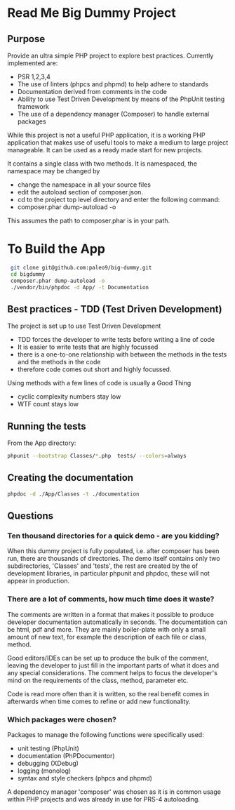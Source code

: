 # Read Me Big Dummy Project

## Purpose
Provide an ultra simple PHP project to explore best practices. Currently
implemented are:
* PSR 1,2,3,4
* The use of linters (phpcs and phpmd) to help adhere to standards
* Documentation derived from comments in the code
* Ability to use Test Driven Development by means of the PhpUnit testing framework
* The use of a dependency manager (Composer) to handle external packages

While this project is not a useful PHP application, it is a working PHP
application that makes use of useful tools to make a medium to large project
manageable. It can be used as a ready made start for new projects.

It contains a single class with two methods. It is namespaced, the namespace
may be changed by
* change the namespace in all your source files
* edit the autoload section of composer.json.
* cd to the project top level directory and enter the following command:
* composer.phar dump-autoload -o

This assumes the path to composer.phar is in your path.

# To Build the App
```bash
 git clone git@github.com:paleo9/big-dummy.git
 cd bigdummy
 composer.phar dump-autoload -o
 ./vendor/bin/phpdoc -d App/ -t Documentation
```

## Best practices - TDD (Test Driven Development)

The project is set up to use Test Driven Development
* TDD forces the developer to write tests before writing a line of code
* It is easier to write tests that are highly focussed
* there is a one-to-one relationship with between the methods in the tests and
  the methods in the code
* therefore code comes out short and highly focussed.

Using methods with a few lines of code is usually a Good Thing
* cyclic complexity numbers stay low
* WTF count stays low

## Running the tests
From the App directory:
```bash
phpunit --bootstrap Classes/*.php  tests/ --colors=always
```
## Creating the documentation
```bash
phpdoc -d ./App/Classes -t ./documentation
```

## Questions

### Ten thousand directories for a quick demo - are you kidding?
When this dummy project is fully populated, i.e. after composer has been run,
there are thousands of directories. The demo itself contains only two
subdirectories, 'Classes' and 'tests', the rest are created by the of
development libraries, in particular phpunit and phpdoc, these will not appear
in production.

### There are a lot of comments, how much time does it waste?
The comments are written in a format that makes it possible to produce
developer documentation automatically in seconds. The documentation can be
html, pdf and more. They are mainly boiler-plate with only a small amount of
new text, for example the description of each file or class, method.

Good editors/IDEs can be set up to produce the bulk of the comment, leaving the
developer to just fill in the important parts of what it does and any special
considerations. The comment helps to focus the developer's mind on the
requirements of the class, method, parameter etc.

Code is read more often than it is written, so the real benefit comes in
afterwards when time comes to refine or add new functionality.

### Which packages were chosen?
Packages to manage the following functions were specifically used:
* unit testing (PhpUnit)
* documentation (PhPDocumentor)
* debugging (XDebug)
* logging (monolog)
* syntax and style checkers (phpcs and phpmd)

A dependency manager 'composer' was chosen as it is in common usage within PHP
projects and was already in use for PRS-4 autoloading.
